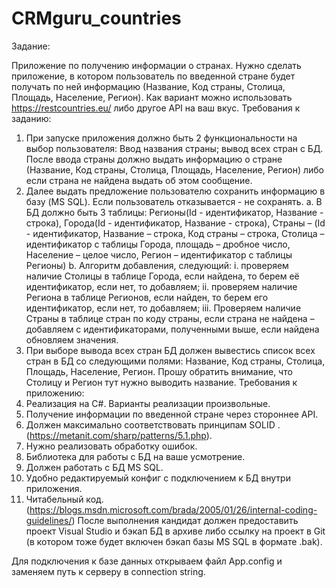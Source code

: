 # CRMguru_countries

Задание:

Приложение по получению информации о странах.
Нужно сделать приложение, в котором пользователь по введенной стране будет получать по ней информацию (Название, Код страны, Столица, Площадь, Население, Регион). Как вариант можно использовать    https://restcountries.eu/    либо другое API на ваш вкус.
Требования к заданию:
1.	При запуске приложения должно быть 2 функциональности на выбор пользователя: Ввод названия страны; вывод всех стран с БД. После ввода страны должно выдать информацию о стране (Название, Код страны, Столица, Площадь, Население, Регион) либо если страна не найдена выдать об этом сообщение.
2.	Далее выдать предложение пользователю сохранить информацию в базу (MS SQL). Если пользователь отказывается - не сохранять.
a.	В БД должно быть 3 таблицы: Регионы(Id - идентификатор, Название - строка), Города(Id - идентификатор, Название - строка), Страны – (Id - идентификатор, Название – строка, Код страны – строка, Столица – идентификатор с таблицы Города, площадь – дробное число, Население – целое число, Регион – идентификатор с таблицы Регионы)
b.	Алгоритм добавления, следующий: 
i.	проверяем наличие Столицы в таблице Города, если найдена, то берем её идентификатор, если нет, то добавляем;
ii.	проверяем наличие Региона в таблице Регионов, если найден, то берем его идентификатор, если нет, то добавляем;
iii.	Проверяем наличие Страны в таблице стран по коду страны, если страна не найдена – добавляем с идентификаторами, полученными выше, если найдена обновляем значения.
3.	При выборе вывода всех стран БД должен вывестись список всех стран в БД со следующими полями: Название, Код страны, Столица, Площадь, Население, Регион. Прошу обратить внимание, что Столицу и Регион тут нужно выводить название.
Требования к приложению:
1.	Реализация на C#. Варианты реализации произвольные.
2.	Получение информации по введенной стране через стороннее API.
3.	Должен максимально соответствовать принципам SOLID .(https://metanit.com/sharp/patterns/5.1.php).
4.	Нужно реализовать обработку ошибок.
5.	Библиотека для работы с БД на ваше усмотрение.
6.	Должен работать с БД MS SQL.
7.	Удобно редактируемый конфиг с подключением к БД внутри приложения.
8.	Читабельный код. (https://blogs.msdn.microsoft.com/brada/2005/01/26/internal-coding-guidelines/)
После выполнения кандидат должен предоставить проект Visual Studio и бэкап БД в архиве либо ссылку на проект в Git (в котором тоже будет включен бэкап базы MS SQL в формате .bak).



Для подключения к базе данных открываем файл App.config и заменяем путь к серверу в connection string.
